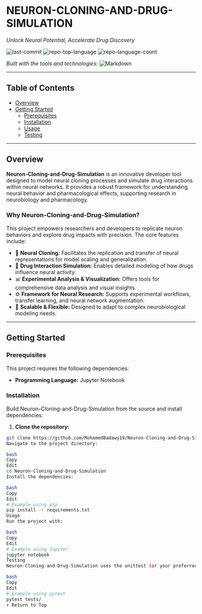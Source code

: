 # NEURON-CLONING-AND-DRUG-SIMULATION
*Unlock Neural Potential, Accelerate Drug Discovery*

![last-commit](https://img.shields.io/github/last-commit/MohamedBadawy19/Neuron-Cloning-and-Drug-Simulation?style=flat&logo=git&logoColor=white&color=0080ff)
![repo-top-language](https://img.shields.io/github/languages/top/MohamedBadawy19/Neuron-Cloning-and-Drug-Simulation?style=flat&color=0080ff)
![repo-language-count](https://img.shields.io/github/languages/count/MohamedBadawy19/Neuron-Cloning-and-Drug-Simulation?style=flat&color=0080ff)

*Built with the tools and technologies:*
![Markdown](https://img.shields.io/badge/Markdown-000000.svg?style=flat&logo=Markdown&logoColor=white)

---

## Table of Contents
- [Overview](#overview)
- [Getting Started](#getting-started)
  - [Prerequisites](#prerequisites)
  - [Installation](#installation)
  - [Usage](#usage)
  - [Testing](#testing)

---

## Overview

**Neuron-Cloning-and-Drug-Simulation** is an innovative developer tool designed to model neural cloning processes and simulate drug interactions within neural networks. It provides a robust framework for understanding neural behavior and pharmacological effects, supporting research in neurobiology and pharmacology.

### Why Neuron-Cloning-and-Drug-Simulation?

This project empowers researchers and developers to replicate neuron behaviors and explore drug impacts with precision. The core features include:

- 🎯 **Neural Cloning:** Facilitates the replication and transfer of neural representations for model scaling and generalization.
- 🧪 **Drug Interaction Simulation:** Enables detailed modeling of how drugs influence neural activity.
- 📊 **Experimental Analysis & Visualization:** Offers tools for comprehensive data analysis and visual insights.
- ⚙️ **Framework for Neural Research:** Supports experimental workflows, transfer learning, and neural network augmentation.
- 🚀 **Scalable & Flexible:** Designed to adapt to complex neurobiological modeling needs.

---

## Getting Started

### Prerequisites

This project requires the following dependencies:

- **Programming Language:** Jupyter Notebook

### Installation

Build Neuron-Cloning-and-Drug-Simulation from the source and install dependencies:

1. **Clone the repository:**
```bash
git clone https://github.com/MohamedBadawy19/Neuron-Cloning-and-Drug-Simulation
Navigate to the project directory:

bash
Copy
Edit
cd Neuron-Cloning-and-Drug-Simulation
Install the dependencies:

bash
Copy
Edit
# Example using pip
pip install -r requirements.txt
Usage
Run the project with:

bash
Copy
Edit
# Example using Jupyter
jupyter notebook
Testing
Neuron-Cloning-and-Drug-Simulation uses the unittest (or your preferred test framework) test framework. Run the test suite with:

bash
Copy
Edit
# Example using pytest
pytest tests/
⬆ Return to Top
